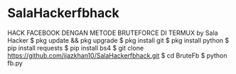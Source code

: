 # SalaHackerfbhack
HACK FACEBOOK DENGAN METODE BRUTEFORCE DI TERMUX by Sala Hacker
$ pkg update && pkg upgrade
$ pkg install git
$ pkg install python
$ pip install requests
$ pip install bs4
$ git clone https://github.com/ijazkhan10/SalaHackerfbhack.git
$ cd BruteFb
$ python fb.py
